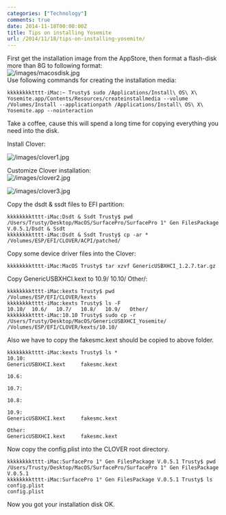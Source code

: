 ```yaml
---
categories: ["Technology"]
comments: true
date: 2014-11-18T00:00:00Z
title: Tips on installing Yosemite
url: /2014/11/18/tips-on-installing-yosemite/
---
```


First get the installation image from the AppStore, then format a flash-disk more than 8G to following format:     
![/images/macosdisk.jpg](/images/macosdisk.jpg)     
Use following commands for creating the installation media:    

```
kkkkkkkktttt-iMac:~ Trusty$ sudo /Applications/Install\ OS\ X\ Yosemite.app/Contents/Resources/createinstallmedia --volume /Volumes/Install --applicationpath /Applications/Install\ OS\ X\ Yosemite.app --nointeraction

```
Take a coffee, cause this will spend a long time for copying everything you need into the disk.   

Install Clover:     

![/images/clover1.jpg](/images/clover1.jpg)

Customize Clover installation:    
![/images/clover2.jpg](/images/clover2.jpg)    

![/images/clover3.jpg](/images/clover3.jpg)    

Copy the dsdt & ssdt files to EFI partition:    

```
kkkkkkkktttt-iMac:Dsdt & Ssdt Trusty$ pwd
/Users/Trusty/Desktop/MacOS/SurfacePro/SurfacePro 1° Gen FilesPackage V.0.5.1/Dsdt & Ssdt
kkkkkkkktttt-iMac:Dsdt & Ssdt Trusty$ cp -ar * /Volumes/ESP/EFI/CLOVER/ACPI/patched/

```

Copy some device driver files into the Clover:    

```
kkkkkkkktttt-iMac:MacOS Trusty$ tar xzvf GenericUSBXHCI_1.2.7.tar.gz 

```
Copy GenericUSBXHCI.kext to 10.9/ 10.10/ Other/:    

```
kkkkkkkktttt-iMac:kexts Trusty$ pwd
/Volumes/ESP/EFI/CLOVER/kexts
kkkkkkkktttt-iMac:kexts Trusty$ ls -F
10.10/  10.6/   10.7/   10.8/   10.9/   Other/
kkkkkkkktttt-iMac:10.10 Trusty$ sudo cp -r  /Users/Trusty/Desktop/MacOS/GenericUSBXHCI_Yosemite/ /Volumes/ESP/EFI/CLOVER/kexts/10.10/

```
Also we have to copy the fakesmc.kext should be copied to above folder.    

```
kkkkkkkktttt-iMac:kexts Trusty$ ls *
10.10:
GenericUSBXHCI.kext     fakesmc.kext

10.6:

10.7:

10.8:

10.9:
GenericUSBXHCI.kext     fakesmc.kext

Other:
GenericUSBXHCI.kext     fakesmc.kext

```
Now copy the config.plist into the CLOVER root directory.    

```
kkkkkkkktttt-iMac:SurfacePro 1° Gen FilesPackage V.0.5.1 Trusty$ pwd
/Users/Trusty/Desktop/MacOS/SurfacePro/SurfacePro 1° Gen FilesPackage V.0.5.1
kkkkkkkktttt-iMac:SurfacePro 1° Gen FilesPackage V.0.5.1 Trusty$ ls config.plist 
config.plist

```

Now you got your installation disk OK.    
